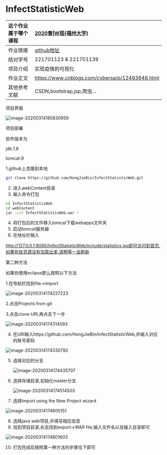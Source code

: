 # InfectStatisticWeb

| 这个作业属于哪个课程 | [2020春\|W班(福州大学)](https://edu.cnblogs.com/campus/fzu/2020SpringW) |
| :------------------- | :----------------------------------------------------------- |
| 作业链接             | [github地址](https://github.com/HongJieBin/InfectStatisticWeb) |
| 结对学号             | 221701123 & 221701139                                        |
| 项目介绍             | 实现疫情的可视化                                             |
| 作业正文             | https://www.cnblogs.com/cybersa/p/12493648.html              |
| 其他参考文献         | CSDN,bootstrap,jsp,爬虫...                                   |

项目界面

![image-20200314185830959](./README.assets/image-20200314185830959.png)

项目部署

软件版本为

jdk:1.8

tomcat:9

1.github上克隆到本地

``` bash
git clone https://github.com/HongJieBin/InfectStatisticWeb.git
```

2. 进入webContent目录
3. 输入命令打包

``` bash
cd InfectStatisticWeb
cd webContent
jar -cvf InfectStatisticWeb.war *
```

4. 将打包后的文件移入tomcat下载webapps文件夹
5. 启动tomcat服务器
6. 在地址栏输入

http://127.0.0.1:8080/InfectStatisticWeb/include/statistics.jsp即可访问到首页,如果有些资源没有加载出来,请稍等一会刷新

第二种方法

如果你使用eclipse那么按照以下方法

1.在导航栏找到file->import

![image-20200314174237223](.\readme.assets\image-20200314174237223.png)

2.点击Projects from git

3.点击clone URI,再点击下一步

![image-20200314174314593](.\readme.assets\image-20200314174314593.png)

4. 在URI输入https://github.com/HongJieBin/InfectStatisticWeb,并输入对应的账号密码

![image-20200314174330792](.\readme.assets\image-20200314174330792.png)

5. 选择对应的分支

   ![image-20200314174435707](.\readme.assets\image-20200314174435707.png)

6. 选择存储目录,初始化master分支

   ![image-20200314174514503](.\readme.assets\image-20200314174514503.png)

7. 选择Import using the New Project wizard

![image-20200314174605151](.\readme.assets\image-20200314174605151.png)

8. 选择java web项目,并填写相应信息
9. 找到项目目录,右击找到export->WAR file,输入文件名以及输入目录即可

![image-20200314174801603](.\readme.assets\image-20200314174801603.png)

10. 打包完成后按照第一种方法的步骤往下即可